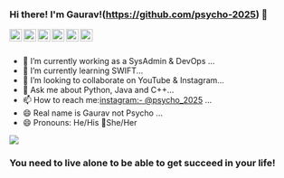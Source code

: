 ### Hi there! I'm Gaurav!(https://github.com/psycho-2025) 👋
<a href="https://www.linkedin.com/">
    <img align="left" alt="gaurav's LinkdeIN" width="22px" src="https://cdn.jsdelivr.net/npm/simple-icons@v3/icons/linkedin.svg" />
  </a>
  <a href="https://twitter.com/">
    <img align="left" alt="Gaurav Yadav| Twitter" width="22px" src="https://cdn.jsdelivr.net/npm/simple-icons@v3/icons/twitter.svg" />
  </a>
  <a href="https://www.instagram.com/psycho_2025/">
    <img align="left" alt="gaurav's Instagram" width="22px" src="https://cdn.jsdelivr.net/npm/simple-icons@v3/icons/instagram.svg" />
  </a>
   <a href="https://psycho-2025.github.io/psycho.github.io/">
    <img align="left" alt="gaurav's blog" width="22px" src="https://cdn.jsdelivr.net/npm/simple-icons@v3/icons/rss.svg" />
  </a>
   <a href="mailto:ygauravyy@gmail.com">
    <img align="left" alt="gaurav's mail address" width="22px" src="https://cdn.jsdelivr.net/npm/simple-icons@v3/icons/gmail.svg" />
  </a>
   <a href="https://stackoverflow.com/users/14157085/">
    <img align="left" alt="gaurav's stackoverflow" width="22px" src="https://cdn.jsdelivr.net/npm/simple-icons@v3/icons/stackoverflow.svg" />
  </a>
  
  
<br><br>
- 🔭 I’m currently working as a SysAdmin & DevOps ...
- 🌱 I’m currently learning SWIFT...
- 👯 I’m looking to collaborate on YouTube & Instagram...
- 💬 Ask me about Python, Java and C++...
- 📫 How to reach me:[instagram:- @psycho_2025](http://instagram.com/psycho_2025) ...
- 😄 Real name is Gaurav not Psycho ...
- 😄 Pronouns: He/His 🚫She/Her

<img src="https://github-readme-stats.vercel.app/api?username=psycho-2025&&show_icons=true&title_color=ffffff&icon_color=bb2acf&text_color=daf7dc&bg_color=151515">



### You need to live alone to be able to get succeed in your life!


